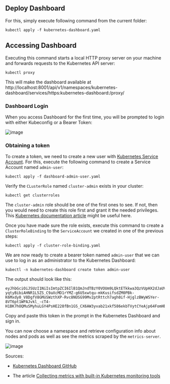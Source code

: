 ## Deploy Dashboard
For this, simply execute following command from the current folder:
```
kubectl apply -f kubernetes-dashboard.yaml
```
## Accessing Dashboard
Executing this command starts a local HTTP proxy server on your machine and forwards requests to the Kubernetes API server:
```
kubectl proxy
```
This will make the dashboard available at
http://localhost:8001/api/v1/namespaces/kubernetes-dashboard/services/https:kubernetes-dashboard:/proxy/

### Dashboard Login
When you access Dashboard for the first time, you will be prompted to login with either Kubeconfig or a Bearer Token:

![image](https://github.com/Smoothex/cnae-sockshop/assets/79105432/7db32dff-4bc2-4fc0-9443-f64592ca7900)

### Obtaining a token

To create a token, we need to create a new user with [Kubernetes Service Account](https://kubernetes.io/docs/concepts/security/service-accounts/). For this, execute the following command to create a Service Account named `admin-user`:
```
kubectl apply -f dashboard-admin-user.yaml
```
Verify the `CLusterRole` named `cluster-admin` exists in your cluster:
```
kubectl get clusterroles
```
The `cluster-admin` role should be one of the first ones to see. If not, then you would need to create this role first and grant it the needed privileges. This [Kubernetes documentation article](https://kubernetes.io/docs/reference/access-authn-authz/rbac/#kubectl-create-clusterrole) might be useful here.

Once you have made sure the role exists, execute this command to create a `ClusterRoleBinding` to the `ServiceAccount` we created in one of the previous steps:
```
kubectl apply -f cluster-role-binding.yaml
```

We are now ready to create a bearer token named `admin-user` that we can use to log in as an administrator to the Kubernetes Dashboard:
```
kubectl -n kubernetes-dashboard create token admin-user
```
The output should look like this:
```
eyJhbGciOiJSUzI1NiIsImtpZCI6IlB1QmJndTBzY0VOUm9LQktETkkwa3QzVUpHX2dJaUVtdUdFN1hOb1drRnMifQ.eyJhdWQiOlsiaHR0cHM6Ly9rdWJlcm5ldGVzLmRlZmF1bHQuc3ZjLmNsdXN0ZXIubG9jYWwiXSwiZXhwIjoxNjg3NTEyNDIxLCJpYXQiOjE2ODc1MDg4MjEsImlzcyI6Imh0dHBzOi8va3ViZXJuZXRlcy5kZWZhdWx0LnN2Yy5jbHVzdGVyLmxvY2FsIiwia3ViZXJuZXRlcy5pbyI6eyJuYW1lc3BhY2UiOiJrdWJlcm5ldGVzLWRhc2hib2FyZCIsInNlcnZpY2VhY2NvdW50Ijp7Im5hbWUiOiJhZG1pbi11c2VyIiwidWlkIjoiNDRkOGM3YjItYzhmYS00MWY0LWI0YjAtNTU5ZjZhYWJhNTIwIn19LCJuYmYiOjE2ODc1MDg4MjEsInN1YiI6InN5c3RlbTpzZXJ2aWNlYWNjb3VudDprdWJlcm5ldGVzLWRhc2hib2FyZDphZG1pbi11c2VyIn0.31Oo_j9Diz5UCJUj7MWVgPpJorzYnUixgacdE5Ex31OeaGa8VZNf7NykRzKb0IsY3CqKnutVKpCJKb1v2o1BPP-yqtyBibiAHNR1L5ZS_C9aXcMD1rYMZ-g6U5xwtqu-mkKusifsdZM0PBk-K6Mxdy0_V8DgfV8GMoSWzthXP-Rvc8NUSG99Mv2ptRttch7agh0if-HjglzBWyWSYer-8VT6pt1WPAJvkl_-cT4-H1BK7hOQMuSMyhuLGY4PsHE228fBn1GS_CX6AW3yvab21xkf586ekbTVytCYeAjp64FomHb6hm0Up9L9Skgk_hP4fJcHyt8Hrv4n_uqIWs8r4w
```

Copy and paste this token in the prompt in the Kubernetes Dashboard and sign in.

You can now choose a namespace and retrieve configuration info about nodes and pods as well as see the metrics scraped by the `metrics-server`.

![image](https://github.com/Smoothex/cnae-sockshop/assets/79105432/12b98baf-31a7-415f-b4d3-04519a86c118)

Sources:

* [Kubernetes Dashboard GitHub](https://github.com/kubernetes/dashboard)

* The article [Collecting metrics with built-in Kubernetes monitoring tools](https://www.datadoghq.com/blog/how-to-collect-and-graph-kubernetes-metrics/#browse-cluster-objects-in-kubernetes-dashboard)
